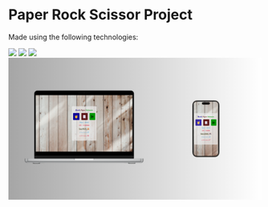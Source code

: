 <h1>Paper Rock Scissor Project</h1>

<p>Made using the following technologies:</p>
<img src="https://img.shields.io/badge/HTML5-E34F26?style=for-the-badge&logo=html5&logoColor=white" />
<img src="https://img.shields.io/badge/CSS3-1572B6?style=for-the-badge&logo=css3&logoColor=white" />
<img src="https://img.shields.io/badge/JavaScript-F7DF1E?style=for-the-badge&logo=javascript&logoColor=black"/>
<br>
<img src="https://github.com/SamuelDias91/Paper-Rock-Scissors/blob/main/assets/Design%20Desktop-Mobile.png?raw=true" />
